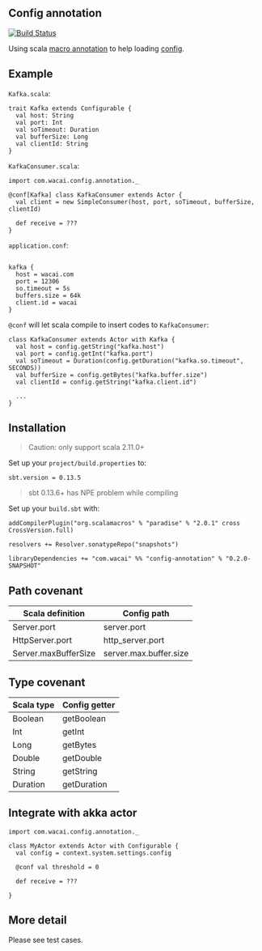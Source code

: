 ## Config annotation

[![Build Status](https://travis-ci.org/wacai/config-annotation.png?branch=master)](https://travis-ci.org/wacai/config-annotation)

Using scala [macro annotation][mcr] to help loading [config][conf].

## Example

`Kafka.scala`:

```
trait Kafka extends Configurable {
  val host: String
  val port: Int
  val soTimeout: Duration
  val bufferSize: Long
  val clientId: String
}
```

`KafkaConsumer.scala`:

```
import com.wacai.config.annotation._

@conf[Kafka] class KafkaConsumer extends Actor {
  val client = new SimpleConsumer(host, port, soTimeout, bufferSize, clientId)

  def receive = ???
}
```

`application.conf`:

```

kafka {
  host = wacai.com
  port = 12306
  so.timeout = 5s
  buffers.size = 64k
  client.id = wacai
}
```

`@conf` will let scala compile to insert codes to `KafkaConsumer`:

```
class KafkaConsumer extends Actor with Kafka {
  val host = config.getString("kafka.host")
  val port = config.getInt("kafka.port")
  val soTimeout = Duration(config.getDuration("kafka.so.timeout", SECONDS))
  val bufferSize = config.getBytes("kafka.buffer.size")
  val clientId = config.getString("kafka.client.id")

  ...
}
```

## Installation

> Caution: only support scala 2.11.0+

Set up your `project/build.properties` to:

```
sbt.version = 0.13.5
```

> sbt 0.13.6+ has NPE problem while compiling

Set up your `build.sbt` with:

```
addCompilerPlugin("org.scalamacros" % "paradise" % "2.0.1" cross CrossVersion.full)

resolvers += Resolver.sonatypeRepo("snapshots")

libraryDependencies += "com.wacai" %% "config-annotation" % "0.2.0-SNAPSHOT"

```

## Path covenant

|Scala definition | Config path |
|-----------------|-------------|
|Server.port      | server.port  |
|HttpServer.port  | http_server.port|
|Server.maxBufferSize| server.max.buffer.size|

## Type covenant

|Scala type | Config getter |
|-----------|---------------|
| Boolean   | getBoolean    |
| Int       | getInt        |
| Long      | getBytes      |
| Double    | getDouble     |
| String    | getString     |
| Duration  | getDuration   |


## Integrate with akka actor

```
import com.wacai.config.annotation._

class MyActor extends Actor with Configurable {
  val config = context.system.settings.config

  @conf val threshold = 0

  def receive = ???

}
```

## More detail

Please see test cases.


[mcr]:http://docs.scala-lang.org/overviews/macros/annotations.html
[conf]:https://github.com/typesafehub/config